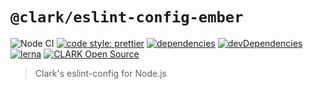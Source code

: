 # `@clark/eslint-config-ember`

![Node CI](https://github.com/ClarkSource/eslint-config/workflows/Node%20CI/badge.svg)
[![code style: prettier](https://img.shields.io/badge/code_style-prettier-ff69b4.svg)](https://github.com/prettier/prettier)
[![dependencies](https://david-dm.org/ClarkSource/eslint-config/status.svg?path=packages/eslint-config-node-typescript)](https://david-dm.org/ClarkSource/eslint-config?path=packages/eslint-config-node-typescript)
[![devDependencies](https://david-dm.org/ClarkSource/eslint-config/dev-status.svg?path=packages/eslint-config-node-typescript)](https://david-dm.org/ClarkSource/eslint-config?path=packages/eslint-config-node-typescript&type=dev)
[![lerna](https://img.shields.io/badge/maintained%20with-lerna-cc00ff.svg)](https://lernajs.io/)
[![CLARK Open Source](https://img.shields.io/badge/CLARK-Open%20Source-%232B6CDE.svg)](https://www.clark.de/de/jobs)

> Clark's eslint-config for Node.js
